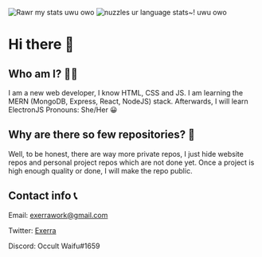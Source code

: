 ![Rawr my stats uwu owo](https://github-readme-stats.vercel.app/api?username=Exerra&show_icons=true&theme=tokyonight)
![nuzzles ur language stats~! uwu owo](https://github-readme-stats.vercel.app/api/top-langs/?username=Exerra&layout=compact)
# Hi there 👋
## Who am I? 🙋‍♀️
I am a new web developer, I know HTML, CSS and JS. I am learning the MERN (MongoDB, Express, React, NodeJS) stack. Afterwards, I will learn ElectronJS
Pronouns: She/Her 😀
## Why are there so few repositories? 🤔
Well, to be honest, there are way more private repos, I just hide website repos and personal project repos which are not done yet. Once a project is high enough quality or done, I will make the repo public.
## Contact info 📞
Email: [exerrawork@gmail.com](mailto:exerrawork@gmail.com)

Twitter: [Exerra](htps://twitter.com/exerra)

Discord: Occult Waifu#1659
